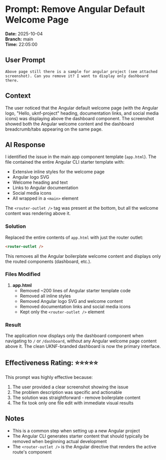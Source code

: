 # Prompt: Remove Angular Default Welcome Page

**Date:** 2025-10-04  
**Branch:** main  
**Time:** 22:05:00

## User Prompt

```
Above page still there is a sample for angular project (see attached screenshot). Can you remove it? I want to display only dashboard there.
```

## Context

The user noticed that the Angular default welcome page (with the Angular logo, "Hello, uknf-project" heading, documentation links, and social media icons) was displaying above the dashboard component. The screenshot showed both the Angular welcome content and the dashboard breadcrumb/tabs appearing on the same page.

## AI Response

I identified the issue in the main app component template (`app.html`). The file contained the entire Angular CLI starter template with:
- Extensive inline styles for the welcome page
- Angular logo SVG
- Welcome heading and text
- Links to Angular documentation
- Social media icons
- All wrapped in a `<main>` element

The `<router-outlet />` tag was present at the bottom, but all the welcome content was rendering above it.

### Solution

Replaced the entire contents of `app.html` with just the router outlet:

```html
<router-outlet />
```

This removes all the Angular boilerplate welcome content and displays only the routed components (dashboard, etc.).

### Files Modified

1. **app.html**
   - Removed ~200 lines of Angular starter template code
   - Removed all inline styles
   - Removed Angular logo SVG and welcome content
   - Removed documentation links and social media icons
   - Kept only the `<router-outlet />` element

### Result

The application now displays only the dashboard component when navigating to `/` or `/dashboard`, without any Angular welcome page content above it. The clean UKNF-branded dashboard is now the primary interface.

## Effectiveness Rating: ⭐⭐⭐⭐⭐

This prompt was highly effective because:
1. The user provided a clear screenshot showing the issue
2. The problem description was specific and actionable
3. The solution was straightforward - remove boilerplate content
4. The fix took only one file edit with immediate visual results

## Notes

- This is a common step when setting up a new Angular project
- The Angular CLI generates starter content that should typically be removed when beginning actual development
- The `<router-outlet />` is the Angular directive that renders the active route's component
